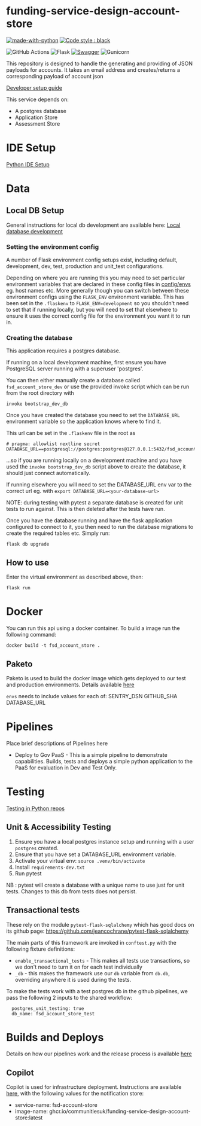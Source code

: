 # funding-service-design-account-store
[![made-with-python](https://img.shields.io/badge/Made%20with-Python-1f425f.svg)](https://www.python.org/)
[![Code style : black](https://img.shields.io/badge/code%20style-black-000000.svg)](https://github.com/psf/black)


![GitHub Actions](https://img.shields.io/badge/github%20actions-%232671E5.svg?style=for-the-badge&logo=githubactions&logoColor=white)
![Flask](https://img.shields.io/badge/flask-%23000.svg?style=for-the-badge&logo=flask&logoColor=white)
[![Swagger](https://img.shields.io/badge/-Swagger-%23Clojure?style=for-the-badge&logo=swagger&logoColor=white)](https://funding-service-design-account-store-dev.london.cloudapps.digital/#/default/core.account.post_account_by_email)
![Gunicorn](https://img.shields.io/badge/gunicorn-%298729.svg?style=for-the-badge&logo=gunicorn&logoColor=white)

This repository is designed to handle the generating and providing of JSON payloads for accounts. It takes an email address and creates/returns a corresponding payload of account json

[Developer setup guide](https://github.com/communitiesuk/funding-service-design-workflows/blob/main/readmes/python-repos-setup.md)


This service depends on:
- A postgres database
- Application Store
- Assessment Store

# IDE Setup
[Python IDE Setup](https://github.com/communitiesuk/funding-service-design-workflows/blob/main/readmes/python-repos-ide-setup.md)

# Data
## Local DB Setup
General instructions for local db development are available here: [Local database development](https://github.com/communitiesuk/funding-service-design-workflows/blob/main/readmes/python-repos-db-development.md)

### Setting the environment config

A number of Flask environment config setups exist, including default, development, dev, test, production and unit_test configurations.

Depending on where you are running this you may need to set particular environment variables that are declared in these config files in [config/envs](config/envs) eg. host names etc. More generally though you can switch between these environment configs using the `FLASK_ENV` environment variable. This has been set in the `.flaskenv` to `FLASK_ENV=development` so you shouldn't need to set that if running locally, but you will need to set that elsewhere to ensure it uses the correct config file for the environment you want it to run in.

### Creating the database
This application requires a postgres database.

If running on a local development machine, first ensure you have PostgreSQL server running with a superuser 'postgres'.

You can then either manually create a database called `fsd_account_store_dev` or use the provided invoke script which can be run from the root directory with

    invoke bootstrap_dev_db

Once you have created the database you need to set the `DATABASE_URL` environment variable so the application knows where to find it.

This url can be set in the `.flaskenv` file in the root as

    # pragma: allowlist nextline secret
    DATABASE_URL==postgresql://postgres:postgres@127.0.0.1:5432/fsd_account_store_dev

...so if you are running locally on a development machine and you have used the `invoke bootstrap_dev_db` script above to create the database, it should just connect automatically.

If running elsewhere you will need to set the DATABASE_URL env var to the correct url eg. with `export DATABASE_URL=<your-database-url>`

NOTE: during testing with pytest a separate database is created for unit tests to run against. This is then deleted after the tests have run.

Once you have the database running and have the flask application configured to connect to it, you then need to run the database migrations to create the required tables etc. Simply run:

    flask db upgrade

## How to use
Enter the virtual environment as described above, then:

    flask run

# Docker
You can run this api using a docker container. To build a image run the following command:

    docker build -t fsd_account_store .

## Paketo
Paketo is used to build the docker image which gets deployed to our test and production environments. Details available [here](https://github.com/communitiesuk/funding-service-design-workflows/blob/main/readmes/python-repos-paketo.md)

`envs` needs to include values for each of:
SENTRY_DSN
GITHUB_SHA
DATABASE_URL

# Pipelines

Place brief descriptions of Pipelines here

* Deploy to Gov PaaS - This is a simple pipeline to demonstrate capabilities.  Builds, tests and deploys a simple python application to the PaaS for evaluation in Dev and Test Only.

# Testing
[Testing in Python repos](https://github.com/communitiesuk/funding-service-design-workflows/blob/main/readmes/python-repos-testing.md)


## Unit & Accessibility Testing

1. Ensure you have a local postgres instance setup and running with a user `postgres` created.
2. Ensure that you have set a DATABASE_URL environment variable.
3. Activate your virtual env: `source .venv/bin/activate`
4. Install `requirements-dev.txt`
5. Run pytest

NB : pytest will create a database with a unique name to use just for unit tests. Changes to this db from tests does not persist.

## Transactional tests
These rely on the module `pytest-flask-sqlalchemy` which has good docs on its github page: https://github.com/jeancochrane/pytest-flask-sqlalchemy

The main parts of this framework are invoked in `conftest.py` with the following fixture definitions:
- `enable_transactional_tests` - This makes all tests use transactions, so we don't need to turn it on for each test individually
- `_db` - this makes the framework use our `db` variable from `db.db`, overriding anywhere it is used during the tests.

To make the tests work with a test postgres db in the github pipelines, we pass the following 2 inputs to the shared workflow:

      postgres_unit_testing: true
      db_name: fsd_account_store_test

# Builds and Deploys
Details on how our pipelines work and the release process is available [here](https://dluhcdigital.atlassian.net/wiki/spaces/FS/pages/73695505/How+do+we+deploy+our+code+to+prod)

## Copilot
Copilot is used for infrastructure deployment. Instructions are available [here](https://github.com/communitiesuk/funding-service-design-workflows/blob/main/readmes/python-repos-copilot.md), with the following values for the notification store:
- service-name: fsd-account-store
- image-name: ghcr.io/communitiesuk/funding-service-design-account-store:latest
